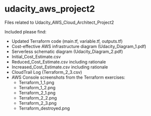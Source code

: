 # udacity_aws_project2
Files related to Udacity_AWS_Cloud_Architect_Project2

Included please find:
 - Updated Terraform code (main.tf, variable.tf, outputs.tf)
 - Cost-effective AWS infrastructure diagram (Udacity_Diagram_1.pdf)
 - Serverless schematic diagram (Udacity_Diagram_2.pdf)
 - Initial_Cost_Estimate.csv
 - Reduced_Cost_Estimate.csv including rationale
 - Increased_Cost_Estimate.csv including rationale
 - CloudTrail Log (Terraform_2_3.csv)
 - AWS Console screenshots from the Terraform exercises:
    - Terraform_1_1.png
    - Terraform_1_2.png
    - Terraform_2_1.png
    - Terraform_2_2.png
    - Terraform_2_3.png
    - Terraform_destroyed.png
